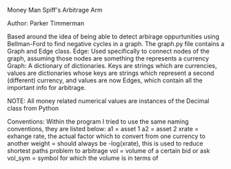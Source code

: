 Money Man Spiff's Arbitrage Arm

Author: Parker Timmerman

Based around the idea of being able to detect arbirage oppurtunities using Bellman-Ford to find negative cycles
in a graph. The graph.py file contains a Graph and Edge class. 
Edge: Used specifically to connect nodes of the graph, assuming those nodes are something the represents a currency
Graph: A dictionary of dictionaries. Keys are strings which are currencies, values are dictionaries whose keys are strings
which represent a second (different) currency, and values are now Edges, which contain all the important info for arbitrage.

NOTE: All money related numerical values are instances of the Decimal class from Python

Conventions:
Within the program I tried to use the same naming conventions, they are listed below:
a1 = asset 1
a2 = asset 2
xrate = exhange rate, the actual factor which to convert from one currency to another
weight = should always be -log(xrate), this is used to reduce shortest paths problem to arbitrage
vol = volume of a certain bid or ask
vol_sym = symbol for which the volume is in terms of
